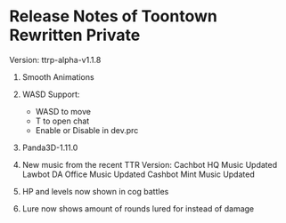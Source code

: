 # Release Notes of Toontown Rewritten Private

Version: ttrp-alpha-v1.1.8

1. Smooth Animations

2. WASD Support:
    - WASD to move
    - T to open chat
    - Enable or Disable in dev.prc

3. Panda3D-1.11.0

4. New music from the recent TTR Version:
  Cachbot HQ Music Updated
  Lawbot DA Office Music Updated
  Cashbot Mint Music Updated

5. HP and levels now shown in cog battles

6. Lure now shows amount of rounds lured for instead of damage
